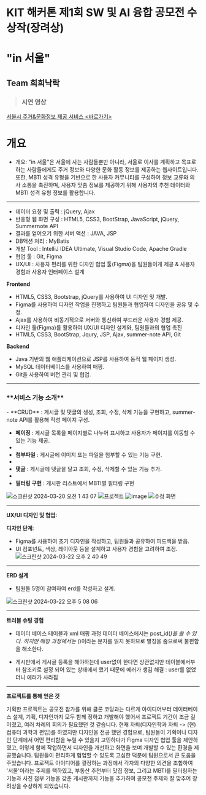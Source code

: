 <h1>KIT 해커톤 제1회 SW 및 AI 융합 공모전 수상작(장려상)</h1>

<h1>"in 서울"</h1>
<h2>Team 희희낙락</h2>
<blockquote><h3>시연 영상</h3></blockquote>
<a href="https://www.youtube.com/watch?v=PpnqkfdnhoM&list=PLedGoSru7949HpjolTIj01PMIzOOTG6Yq&index=6">서울시 주거&문화정보 제공 서비스 <바로가기></a>
  
<br>
<h1>개요</h1>
<ul>
  <li>개요: "in 서울"은 서울에 사는 사람들뿐만 아니라, 서울로 이사를 계획하고 목표로 하는 사람들에게도 주거 정보와 다양한 문화 활동 정보를 제공하는 웹사이트입니다. 또한, MBTI 성격 유형을 기반으로 한 사용자 커뮤니티를 구성하여 정보 교류와 의사 소통을 촉진하며, 사용자 맞춤 정보를 제공하기 위해 사용자의 추천 데이터와 MBTI 성격 유형 정보를 활용합니다.</li>
</ul>

---------------------------------------------------------------------------------------------
<ul>
  <li>데이터 요청 및 출력 : jQuery, Ajax</li>
  <li>반응형 웹 화면 구성 : HTML5, CSS3, BootStrap, JavaScript, jQuery, Summernote API</li>
  <li>결과를 얻어오기 위한 서버 액션 : JAVA, JSP</li>
  <li>DB액션 처리 : MyBatis</li>
  <li>개발 Tool : IntelliJ IDEA Ultimate, Visual Studio Code, Apache Gradle</li>
  <li>협업 툴 : Git, Figma</li>
  <li>UX/UI : 사용자 편리를 위한 디자인 협업 툴(Figma)을 팀원들이게 제공 & 사용자 경험과 사용자 인터페이스 설계</li>
</ul>

**Frontend**
  - HTML5, CSS3, Bootstrap, jQuery를 사용하여 UI 디자인 및 개발.
  - Figma를 사용하여 디자인 작업을 진행하고 팀원들과 협업하여 디자인을 공유 및 수정.
  - Ajax를 사용하여 비동기적으로 서버와 통신하여 부드러운 사용자 경험 제공.
  - 디자인 툴(Figma)를 활용하여 UX/UI 디자인 설계와, 팀원들과의 협업 촉진
  - HTML5, CSS3, BootStrap, Jqury, JSP, Ajax, summer-note API, Git

**Backend**
  - Java 기반의 웹 애플리케이션으로 JSP를 사용하여 동적 웹 페이지 생성.
  - MySQL 데이터베이스를 사용하여 매핑.
  - Git을 사용하여 버전 관리 및 협업.

---------------------------------------------------------------------------------------------
<h3>**서비스 기능 소개**</h3>
  - **CRUD** : 게시글 및 댓글의 생성, 조회, 수정, 삭제 기능을 구현하고, summer-note API를 활용해 작성 페이지 구성.
  
  - **페이징** : 게시글 목록을 페이지별로 나누어 표시하고 사용자가 페이지를 이동할 수 있는 기능 제공.
  - 
  - **첨부파일** : 게시글에 이미지 또는 파일을 첨부할 수 있는 기능 구현.
  - 
  - **댓글** : 게시글에 댓글을 달고 조회, 수정, 삭제할 수 있는 기능 추가.
  - 
  - **필터링 구현** :  게시판 리스트에서  MBTI별 필터링 구현
  
![스크린샷 2024-03-20 오전 1 43 07](https://github.com/Tomneng/INSeoulProject/assets/59760987/96eb97a2-3db1-4fa1-8dd8-f28940135c42)
![프로젝트](https://github.com/Tomneng/INSeoulProject/assets/59760987/279ebce2-d2e9-4797-a766-790c06b7f1d1)
![image](https://github.com/Tomneng/INSeoulProject/assets/59760987/876bccbf-78a5-43f6-847b-e0d3e756b55e)
![수정 화면](https://github.com/Tomneng/INSeoulProject/assets/59760987/9bd410bb-8af2-4dfc-b935-d1d5e1cab05e)

---------------------------------------------------------------------------------------------

**UX/UI 디자인 및 협업:**

**디자인 단계**:
   - Figma를 사용하여 초기 디자인을 작성하고, 팀원들과 공유하여 피드백을 받음.
   - UI 컴포넌트, 색상, 레이아웃 등을 설계하고 사용자 경험을 고려하여 조정.
![스크린샷 2024-03-22 오후 2 40 49](https://github.com/Tomneng/INSeoulProject/assets/59760987/15c62993-e4dc-44eb-ac83-24236f40d14e)

---------------------------------------------------------------------------------------------

**ERD 설계**
  - 팀원들 5명이 참여하여 erd를 작성하고 설계.

![스크린샷 2024-03-22 오후 5 08 06](https://github.com/Tomneng/INSeoulProject/assets/59760987/3ee9c975-fae5-4265-80f8-13e48c540c94)

---------------------------------------------------------------------------------------------

**트러블 슈팅 경험**

  - 데이터 베이스 테이블과 xml 매핑 과정
데이터 베이스에서는  post_id(_)을 쓸 수 있다. 하지만 매핑 과정에서는 (_)이라는 문자를 읽지 못하므로 별칭을 줌으로써 불편함을 해소한다.

  - 게시판에서 게시글 등록을 해야하는데 user없이 한다면 상관없지만 테이블에서부터 참조키로 설정 되어 있는 상태에서 했기 때문에 에러가 생김
    해결 : user를 없앴더니 에러가 사라짐

---------------------------------------------------------------------------------------------

**프로젝트를 통해 얻은 것**

기획한 프로젝트는 공모전 참가를 위해 클론 코딩과는 다르게 아이디어부터 데이터베이스 설계, 기획, 디자인까지 모두 함께 정하고 개발해야 했어서 프로젝트 기간이 조금 길어졌고, 여러 차례의 회의가 필요했던 것 같습니다.
현재 자퇴(디자인학과 자퇴 -> (현) 컴퓨터 과학과 편입)를 하였지만 디자인을 전공 했던 경험으로, 팀원들이 기획이나 디자인 단계에서 어떤 편리함을 누릴 수 있을지 고민하다가 Figma 디자인 협업 툴을 제안하였고, 이렇게 함께 작업하면서 디자인을 개선하고 화면을 보며 개발할 수 있는 환경을 제공했습니다.
팀원들이 편리하게 협업할 수 있도록 고심한 덕분에 팀원으로서 큰 도움을 주었습니다.
프로젝트 아이디어를 결정하는 과정에서 각자의 다양한 의견을 조합하여 '서울'이라는 주제를 택하였고, 부동산 추천부터 맛집 정보, 그리고 MBTI를 필터링하는 기능과 사진 첨부 기능을 갖춘 게시판까지 기능을 추가하여 공모전 주제와 잘 맞추어 장려상을 수상하게 되었습니다.
